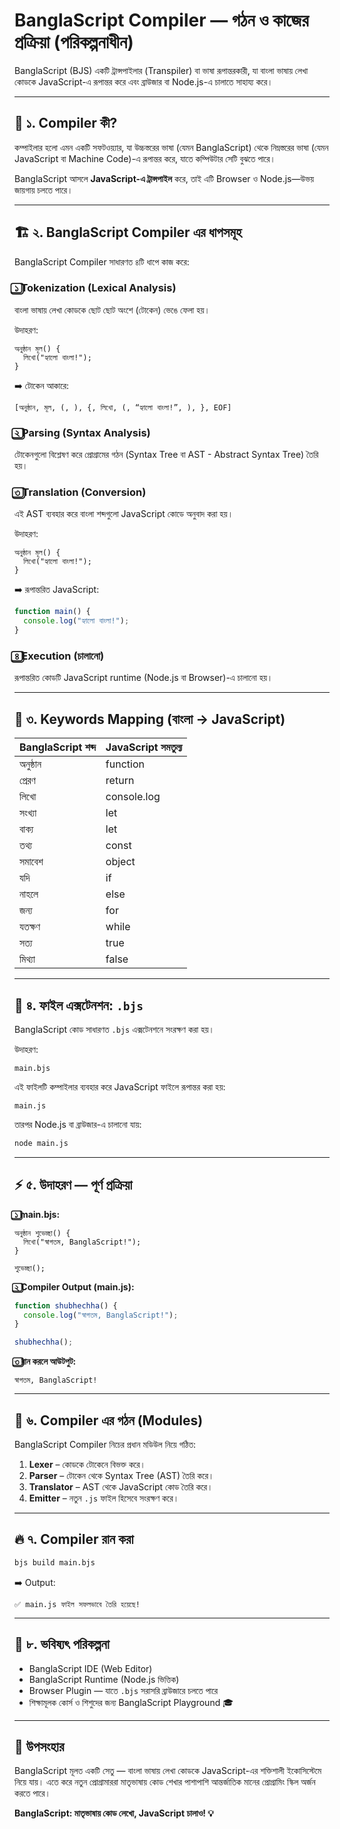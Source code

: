 #  BanglaScript Compiler — গঠন ও কাজের প্রক্রিয়া (পরিকল্পনাধীন)

BanglaScript (BJS) একটি ট্রান্সপাইলার (Transpiler) বা ভাষা রূপান্তরকারী, যা বাংলা ভাষায় লেখা কোডকে JavaScript-এ রূপান্তর করে এবং ব্রাউজার বা Node.js-এ চালাতে সাহায্য করে।

---

## 🧩 ১. Compiler কী?

কম্পাইলার হলো এমন একটি সফটওয়্যার, যা উচ্চস্তরের ভাষা (যেমন BanglaScript) থেকে নিম্নস্তরের ভাষা (যেমন JavaScript বা Machine Code)-এ রূপান্তর করে, যাতে কম্পিউটার সেটি বুঝতে পারে।

BanglaScript আসলে **JavaScript-এ ট্রান্সপাইল** করে, তাই এটি Browser ও Node.js—উভয় জায়গায় চলতে পারে।

---

## 🏗️ ২. BanglaScript Compiler এর ধাপসমূহ

BanglaScript Compiler সাধারণত ৪টি ধাপে কাজ করে:

### ১️⃣ **Tokenization (Lexical Analysis)**

বাংলা ভাষায় লেখা কোডকে ছোট ছোট অংশে (টোকেন) ভেঙে ফেলা হয়।

উদাহরণ:

```bangla
অনুষ্ঠান মূল() {
  লিখো("হ্যালো বাংলা!");
}
```

➡️ টোকেন আকারে:

```
[অনুষ্ঠান, মূল, (, ), {, লিখো, (, “হ্যালো বাংলা!”, ), }, EOF]
```

### ২️⃣ **Parsing (Syntax Analysis)**

টোকেনগুলো বিশ্লেষণ করে প্রোগ্রামের গঠন (Syntax Tree বা AST - Abstract Syntax Tree) তৈরি হয়।

### ৩️⃣ **Translation (Conversion)**

এই AST ব্যবহার করে বাংলা শব্দগুলো JavaScript কোডে অনুবাদ করা হয়।

উদাহরণ:

```bangla
অনুষ্ঠান মূল() {
  লিখো("হ্যালো বাংলা!");
}
```

➡️ রূপান্তরিত JavaScript:

```js
function main() {
  console.log("হ্যালো বাংলা!");
}
```

### ৪️⃣ **Execution (চালানো)**

রূপান্তরিত কোডটি JavaScript runtime (Node.js বা Browser)-এ চালানো হয়।

---

## 🧠 ৩. Keywords Mapping (বাংলা → JavaScript)

| BanglaScript শব্দ | JavaScript সমতুল্য |
| ----------------- | ------------------ |
| অনুষ্ঠান          | function           |
| প্রেরণ            | return             |
| লিখো              | console.log        |
| সংখ্যা            | let                |
| বাক্য             | let                |
| তথ্য              | const              |
| সমাবেশ            | object             |
| যদি               | if                 |
| নাহলে             | else               |
| জন্য              | for                |
| যতক্ষণ            | while              |
| সত্য              | true               |
| মিথ্যা            | false              |

---

## 💾 ৪. ফাইল এক্সটেনশন: `.bjs`

BanglaScript কোড সাধারণত `.bjs` এক্সটেনশনে সংরক্ষণ করা হয়।

উদাহরণ:

```
main.bjs
```

এই ফাইলটি কম্পাইলার ব্যবহার করে JavaScript ফাইলে রূপান্তর করা হয়:

```
main.js
```

তারপর Node.js বা ব্রাউজার-এ চালানো যায়:

```bash
node main.js
```

---

## ⚡ ৫. উদাহরণ — পূর্ণ প্রক্রিয়া

**১️⃣ main.bjs:**

```bangla
অনুষ্ঠান শুভেচ্ছা() {
  লিখো("স্বাগতম, BanglaScript!");
}

শুভেচ্ছা();
```

**২️⃣ Compiler Output (main.js):**

```js
function shubhechha() {
  console.log("স্বাগতম, BanglaScript!");
}

shubhechha();
```

**৩️⃣ রান করলে আউটপুট:**

```
স্বাগতম, BanglaScript!
```

---

## 🧰 ৬. Compiler এর গঠন (Modules)

BanglaScript Compiler নিচের প্রধান মডিউল নিয়ে গঠিত:

1. **Lexer** – কোডকে টোকেনে বিভক্ত করে।
2. **Parser** – টোকেন থেকে Syntax Tree (AST) তৈরি করে।
3. **Translator** – AST থেকে JavaScript কোড তৈরি করে।
4. **Emitter** – নতুন `.js` ফাইল হিসেবে সংরক্ষণ করে।

---

## 🔥 ৭. Compiler রান করা

```bash
bjs build main.bjs
```

➡️ Output:

```
✅ main.js ফাইল সফলভাবে তৈরি হয়েছে!
```

---

## 🚀 ৮. ভবিষ্যৎ পরিকল্পনা

* BanglaScript IDE (Web Editor)
* BanglaScript Runtime (Node.js ভিত্তিক)
* Browser Plugin — যাতে `.bjs` সরাসরি ব্রাউজারে চলতে পারে
* শিক্ষামূলক কোর্স ও শিশুদের জন্য BanglaScript Playground 🎓

---

## 📘 উপসংহার

BanglaScript মূলত একটি সেতু — বাংলা ভাষায় লেখা কোডকে JavaScript-এর শক্তিশালী ইকোসিস্টেমে নিয়ে যায়। এতে করে নতুন প্রোগ্রামাররা মাতৃভাষায় কোড শেখার পাশাপাশি আন্তর্জাতিক মানের প্রোগ্রামিং স্কিল অর্জন করতে পারে।

**BanglaScript: মাতৃভাষায় কোড লেখো, JavaScript চালাও! 💡**
